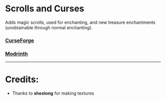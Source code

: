 # Scrolls and Curses
Adds magic scrolls, used for enchanting, and new treasure enchantments (unobtainable through normal enchanting).

### [CurseForge](https://www.curseforge.com/minecraft/mc-mods/scrolls-and-curses)
### [Modrinth](https://modrinth.com/mod/scrolls-and-curses)

-------------------------------------------------------------

# Credits:
* Thanks to **sheslong** for making textures

